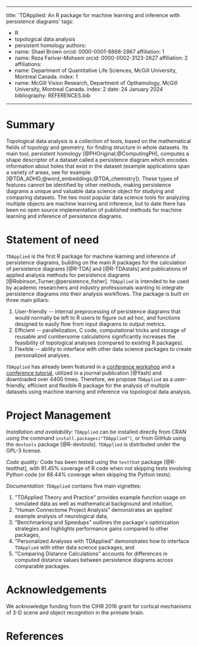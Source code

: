 
---
title: 'TDApplied: An R package for machine learning and inference with persistence diagrams'
tags:
  - R
  - topological data analysis
  - persistent homology
authors:
  - name: Shael Brown
    orcid: 0000-0001-8868-2867
    affiliation: 1
  - name: Reza Farivar-Mohseni
    orcid: 0000-0002-3123-2627
    affiliation: 2
affiliations:
 - name: Department of Quantitative Life Sciences, McGill University, Montreal Canada.
   index: 1
 - name: McGill Vision Research, Department of Opthamology, McGill University, Montreal Canada.
   index: 2
date: 24 January 2024
bibliography: REFERENCES.bib

---

# Summary

Topological data analysis is a collection of tools, based on the mathematical fields of topology and geometry, for finding structure in whole datasets. Its main tool, persistent homology [@PHOriginal;@ComputingPH], computes a shape descriptor of a dataset called a persistence diagram which encodes information about holes that exist in the dataset (example applications span a variety of areas, see for example [@TDA_ADHD;@word_embeddings;@TDA_chemistry]). These types of features cannot be identified by other methods, making persistence diagrams a unique and valuable data science object for studying and comparing datasets. The two most popular data science tools for analyzing multiple objects are machine learning and inference, but to date there has been no open source implementation of published methods for machine learning and inference of persistence diagrams.

# Statement of need

`TDApplied` is the first R package for machine learning and inference of persistence diagrams, building on the main R packages for the calculation of persistence diagrams [@R-TDA] and [@R-TDAstats] and publications of applied analysis methods for persistence diagrams [@Robinson_Turner;@persistence_fisher]. `TDApplied` is intended to be used by academic researchers and industry professionals wanting to integrate persistence diagrams into their analysis workflows. The package is built on three main pillars:

1. User-friendly -- internal preprocessing of persistence diagrams that would normally be left to R users to figure out ad hoc, and functions designed to easily flow from input diagrams to output metrics.
2. Efficient -- parallelization, C code, computational tricks and storage of reusable and cumbersome calculations significantly increases the feasibility of topological analyses (compared to existing R packages).
3. Flexible -- ability to interface with other data science packages to create  personalized analyses.

`TDApplied` has already been featured in a [conference workshop](https://github.com/WoComtoQC/wocomtoqc.github.io/blob/main/abstract.md) and a [conference tutorial](https://www.ihcisociety.org/program/tutorial-lecture), utilized in a journal publication [@Yash] and downloaded over 4400 times. Therefore, we propose `TDApplied` as a user-friendly, efficient and flexible R package for the analysis of multiple datasets using machine learning and inference via topological data analysis.

# Project Management

*Installation and availability:* `TDApplied` can be installed directly from CRAN using the command `install.packages("TDApplied")`, or from GitHub using the `devtools` package [@R-devtools]. `TDApplied` is distributed under the GPL-3 license.

*Code quality:* Code has been tested using the `testthat` package [@R-testthat], with 91.45\% coverage of R code when not skipping tests involving Python code (or 88.44\% coverage when skipping the Python tests).

*Documentation:* `TDApplied` contains five main vignettes: 

1. "TDApplied Theory and Practice" provides example function usage on simulated data as well as mathematical background and intuition, 
2. "Human Connectome Project Analysis" demonstrates an applied example analysis of neurological data, 
3. "Benchmarking and Speedups" outlines the package's optimization strategies and highlights performance gains compared to other packages, 
4. "Personalized Analyses with TDApplied" demonstrates how to interface `TDApplied` with other data science packages, and 
5. "Comparing Distance Calculations" accounts for differences in computed distance values between persistence diagrams across comparable packages.

# Acknowledgements

We acknowledge funding from the CIHR 2016 grant for cortical mechanisms of 3-D scene and object recognition in the primate brain.

# References

